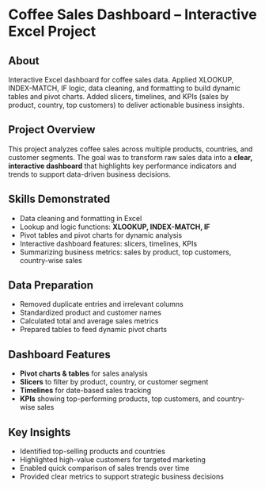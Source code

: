 # Coffee Sales Dashboard – Interactive Excel Project

## About
Interactive Excel dashboard for coffee sales data. Applied XLOOKUP, INDEX-MATCH, IF logic, data cleaning, and formatting to build dynamic tables and pivot charts. Added slicers, timelines, and KPIs (sales by product, country, top customers) to deliver actionable business insights.

## Project Overview
This project analyzes coffee sales across multiple products, countries, and customer segments. The goal was to transform raw sales data into a **clear, interactive dashboard** that highlights key performance indicators and trends to support data-driven business decisions.

## Skills Demonstrated
- Data cleaning and formatting in Excel  
- Lookup and logic functions: **XLOOKUP, INDEX-MATCH, IF**  
- Pivot tables and pivot charts for dynamic analysis  
- Interactive dashboard features: slicers, timelines, KPIs  
- Summarizing business metrics: sales by product, top customers, country-wise sales  

## Data Preparation
- Removed duplicate entries and irrelevant columns  
- Standardized product and customer names  
- Calculated total and average sales metrics  
- Prepared tables to feed dynamic pivot charts  

## Dashboard Features
- **Pivot charts & tables** for sales analysis  
- **Slicers** to filter by product, country, or customer segment  
- **Timelines** for date-based sales tracking  
- **KPIs** showing top-performing products, top customers, and country-wise sales  



## Key Insights
- Identified top-selling products and countries  
- Highlighted high-value customers for targeted marketing  
- Enabled quick comparison of sales trends over time  
- Provided clear metrics to support strategic business decisions  



